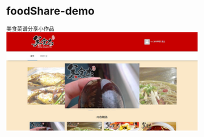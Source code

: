 # foodShare-demo
美食菜谱分享小作品
![](https://github.com/xinsuan/foodShare-demo/blob/master/foodShareImages/Snipaste_2021-03-26_16-27-27.jpg)
![]()
![]()
![]()
